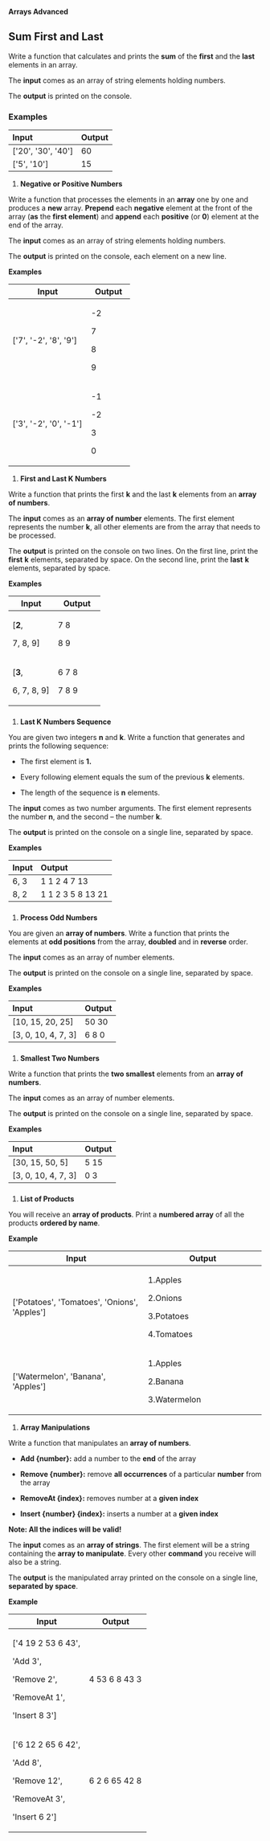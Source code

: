 **Arrays Advanced**

## Sum First and Last

Write a function that calculates and prints the **sum** of the **first**
and the **last** elements in an array.

The **input** comes as an array of string elements holding numbers.

The **output** is printed on the console.

### Examples

| **Input**            | **Output** |
|:---------------------|:-----------|
| \['20', '30', '40'\] | 60         |
| \['5', '10'\]        | 15         |

1.  **Negative or Positive Numbers**

Write a function that processes the elements in an **array** one by one
and produces a **new** array. **Prepend** each **negative** element at
the front of the array (**as** the **first element**) and **append**
each **positive** (or **0**) element at the end of the array.

The **input** comes as an array of string elements holding numbers.

The **output** is printed on the console, each element on a new line.

**Examples**

<table>
<colgroup>
<col style="width: 64%" />
<col style="width: 35%" />
</colgroup>
<thead>
<tr>
<th style="text-align: center;"><strong>Input</strong></th>
<th style="text-align: center;"><strong>Output</strong></th>
</tr>
</thead>
<tbody>
<tr>
<td style="text-align: left;">['7', '-2', '8', '9']</td>
<td style="text-align: left;"><p>-2</p>
<p>7</p>
<p>8</p>
<p>9</p></td>
</tr>
<tr>
<td style="text-align: left;">['3', '-2', '0', '-1']</td>
<td style="text-align: left;"><p>-1</p>
<p>-2</p>
<p>3</p>
<p>0</p></td>
</tr>
</tbody>
</table>

1.  **First and Last K Numbers**

Write a function that prints the first **k** and the last **k** elements
from an **array of numbers**.

The **input** comes as an **array of number** elements. The first
element represents the number **k**, all other elements are from the
array that needs to be processed.

The **output** is printed on the console on two lines. On the first
line, print the **first** **k** elements, separated by space. On the
second line, print the **last** **k** elements, separated by space.

**Examples**

<table>
<colgroup>
<col style="width: 49%" />
<col style="width: 50%" />
</colgroup>
<thead>
<tr>
<th style="text-align: center;"><strong>Input</strong></th>
<th style="text-align: center;"><strong>Output</strong></th>
</tr>
</thead>
<tbody>
<tr>
<td style="text-align: left;"><p>[<strong>2</strong>,</p>
<p>7, 8, 9]</p></td>
<td style="text-align: left;"><p>7 8</p>
<p>8 9</p></td>
</tr>
<tr>
<td style="text-align: left;"><p>[<strong>3</strong>,</p>
<p>6, 7, 8, 9]</p></td>
<td style="text-align: left;"><p>6 7 8</p>
<p>7 8 9</p></td>
</tr>
</tbody>
</table>

### 

1.  **Last K Numbers Sequence**

You are given two integers **n** and **k**. Write a function that
generates and prints the following sequence:

- The first element is **1.**

- Every following element equals the sum of the previous **k** elements.

- The length of the sequence is **n** elements.

The **input** comes as two number arguments. The first element
represents the number **n**, and the second – the number **k**.

The **output** is printed on the console on a single line, separated by
space.

**Examples**

| **Input** | **Output**        |
|:----------|:------------------|
| 6, 3      | 1 1 2 4 7 13      |
| 8, 2      | 1 1 2 3 5 8 13 21 |

### 

1.  **Process Odd Numbers**

You are given an **array of numbers**. Write a function that prints the
elements at **odd positions** from the array, **doubled** and in
**reverse** order.

The **input** comes as an array of number elements.

The **output** is printed on the console on a single line, separated by
space.

**Examples**

| **Input**             | **Output** |
|:----------------------|:-----------|
| \[10, 15, 20, 25\]    | 50 30      |
| \[3, 0, 10, 4, 7, 3\] | 6 8 0      |

### 

1.  **Smallest Two Numbers**

Write a function that prints the **two smallest** elements from an
**array of numbers**.

The **input** comes as an array of number elements.

The **output** is printed on the console on a single line, separated by
space.

**Examples**

| **Input**             | **Output** |
|:----------------------|:-----------|
| \[30, 15, 50, 5\]     | 5 15       |
| \[3, 0, 10, 4, 7, 3\] | 0 3        |

### 

1.  **List of Products**

You will receive an **array of products**. Print a **numbered array** of
all the products **ordered by name**.

**Example**

<table>
<colgroup>
<col style="width: 53%" />
<col style="width: 46%" />
</colgroup>
<thead>
<tr>
<th style="text-align: center;"><strong>Input</strong></th>
<th style="text-align: center;"><strong>Output</strong></th>
</tr>
</thead>
<tbody>
<tr>
<td style="text-align: left;">['Potatoes', 'Tomatoes', 'Onions',
'Apples']</td>
<td style="text-align: left;"><p>1.Apples</p>
<p>2.Onions</p>
<p>3.Potatoes</p>
<p>4.Tomatoes</p></td>
</tr>
<tr>
<td style="text-align: left;">['Watermelon', 'Banana', 'Apples']</td>
<td style="text-align: left;"><p>1.Apples</p>
<p>2.Banana</p>
<p>3.Watermelon</p></td>
</tr>
</tbody>
</table>

1.  **Array Manipulations**

Write a function that manipulates an **array of numbers**.

- **Add {number}:** add a number to the **end** of the array

- **Remove {number}:** remove **all occurrences** of a particular
  **number** from the array

- **RemoveAt {index}:** removes number at a **given index**

- **Insert {number} {index}:** inserts a number at a **given index**

**Note: All the indices will be valid!**

The **input** comes as an **array of strings**. The first element will
be a string containing the **array to manipulate**. Every other
**command** you receive will also be a string.

The **output** is the manipulated array printed on the console on a
single line, **separated by space**.

**Example**

<table>
<colgroup>
<col style="width: 55%" />
<col style="width: 44%" />
</colgroup>
<thead>
<tr>
<th style="text-align: center;"><strong>Input</strong></th>
<th style="text-align: center;"><strong>Output</strong></th>
</tr>
</thead>
<tbody>
<tr>
<td style="text-align: left;"><p>['4 19 2 53 6 43',</p>
<p>'Add 3',</p>
<p>'Remove 2',</p>
<p>'RemoveAt 1',</p>
<p>'Insert 8 3']</p></td>
<td style="text-align: left;">4 53 6 8 43 3</td>
</tr>
<tr>
<td style="text-align: left;"><p>['6 12 2 65 6 42',</p>
<p>'Add 8',</p>
<p>'Remove 12',</p>
<p>'RemoveAt 3',</p>
<p>'Insert 6 2']</p></td>
<td style="text-align: left;">6 2 6 65 42 8</td>
</tr>
</tbody>
</table>
